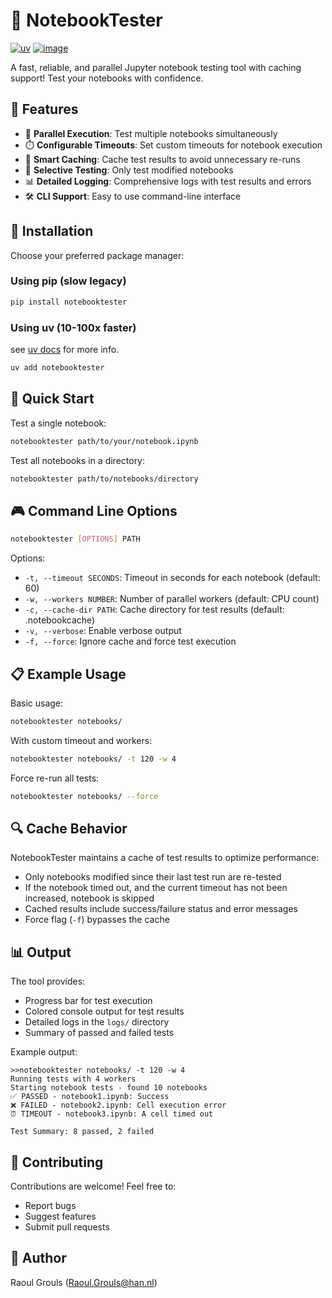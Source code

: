 # 📓 NotebookTester
[![uv](https://img.shields.io/endpoint?url=https://raw.githubusercontent.com/astral-sh/uv/main/assets/badge/v0.json)](https://github.com/astral-sh/uv)
[![image](https://img.shields.io/pypi/v/uv.svg)](https://pypi.org/project/notebooktester/)

A fast, reliable, and parallel Jupyter notebook testing tool with caching support! Test your notebooks with confidence.

## 🌟 Features

- 🚀 **Parallel Execution**: Test multiple notebooks simultaneously
- ⏱️ **Configurable Timeouts**: Set custom timeouts for notebook execution
- 💾 **Smart Caching**: Cache test results to avoid unnecessary re-runs
- 🎯 **Selective Testing**: Only test modified notebooks
- 📊 **Detailed Logging**: Comprehensive logs with test results and errors
- 🛠️ **CLI Support**: Easy to use command-line interface

## 🔧 Installation

Choose your preferred package manager:

### Using pip (slow legacy)

```bash
pip install notebooktester
```

### Using uv (10-100x faster)
see [uv docs](https://docs.astral.sh/uv/) for more info.

```bash
uv add notebooktester
```

## 🚀 Quick Start

Test a single notebook:

```bash
notebooktester path/to/your/notebook.ipynb
```

Test all notebooks in a directory:

```bash
notebooktester path/to/notebooks/directory
```

## 🎮 Command Line Options

```bash
notebooktester [OPTIONS] PATH
```

Options:
- `-t, --timeout SECONDS`: Timeout in seconds for each notebook (default: 60)
- `-w, --workers NUMBER`: Number of parallel workers (default: CPU count)
- `-c, --cache-dir PATH`: Cache directory for test results (default: .notebookcache)
- `-v, --verbose`: Enable verbose output
- `-f, --force`: Ignore cache and force test execution

## 📋 Example Usage

Basic usage:
```bash
notebooktester notebooks/
```

With custom timeout and workers:
```bash
notebooktester notebooks/ -t 120 -w 4
```

Force re-run all tests:
```bash
notebooktester notebooks/ --force
```

## 🔍 Cache Behavior

NotebookTester maintains a cache of test results to optimize performance:
- Only notebooks modified since their last test run are re-tested
- If the notebook timed out, and the current timeout has not been increased, notebook is skipped
- Cached results include success/failure status and error messages
- Force flag (`-f`) bypasses the cache

## 📊 Output

The tool provides:
- Progress bar for test execution
- Colored console output for test results
- Detailed logs in the `logs/` directory
- Summary of passed and failed tests

Example output:
```
>>notebooktester notebooks/ -t 120 -w 4
Running tests with 4 workers
Starting notebook tests - found 10 notebooks
✅ PASSED - notebook1.ipynb: Success
❌ FAILED - notebook2.ipynb: Cell execution error
⏰ TIMEOUT - notebook3.ipynb: A cell timed out

Test Summary: 8 passed, 2 failed
```

## 🤝 Contributing

Contributions are welcome! Feel free to:
- Report bugs
- Suggest features
- Submit pull requests

## 👤 Author

Raoul Grouls (Raoul.Grouls@han.nl)
